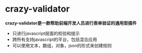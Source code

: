 # crazy-validator
**crazy-validator是一款帮助前端开发人员进行表单验证的通用型插件**
- 只进行javascript层面的校验和提示
- 跨所有支持javascript的平台，包括混合应用
- 可以使用文本，数组，对象，json的形式来创建规则
